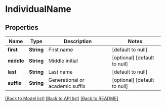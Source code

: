 # IndividualName
## Properties

| Name | Type | Description | Notes |
|------------ | ------------- | ------------- | -------------|
| **first** | **String** | First name | [default to null] |
| **middle** | **String** | Middle initial | [optional] [default to null] |
| **last** | **String** | Last name | [default to null] |
| **suffix** | **String** | Generational or academic suffix | [optional] [default to null] |

[[Back to Model list]](../README.md#documentation-for-models) [[Back to API list]](../README.md#documentation-for-api-endpoints) [[Back to README]](../README.md)

